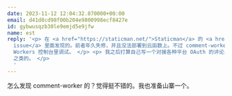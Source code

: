 ```yaml
---
date: 2023-11-12 12:04:32.870000+00:00
email: d41d8cd98f00b204e9800998ecf8427e
id: gybwusqzb30le9emjd5e9jfw
name: est
reply: '<p> 在 <a href="https://staticman.net/">Staticman</a> 的 <a href="https://github.com/eduardoboucas/staticman/issues/452#issuecomment-1678443821">一条
  issue</a> 里面发现的。前者年久失修，并且没法部署到云函数上。不过 comment-worker 文档也不多，遇到什么 bug 得自己到 Cloudflare
  Workers 控制台里调试。 </p> <p> 我之后打算自己写一个对接各种平台 OAuth 的评论系统，点击提交后跳到其他页面处理，同时也便于过滤 spam
  之类的。 </p>
  '
---
```

怎么发现 comment-worker 的？觉得挺不错的。我也准备山寨一个。
